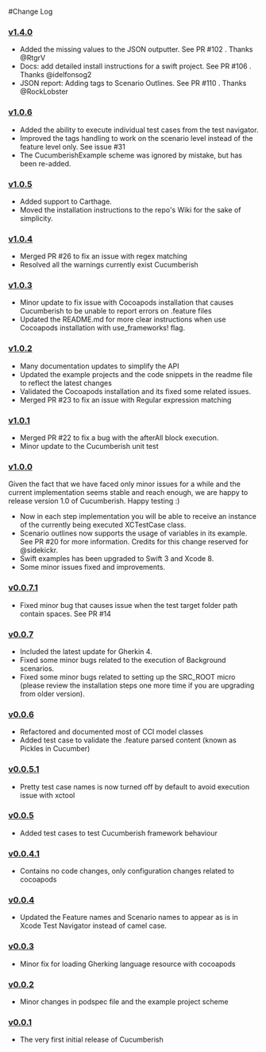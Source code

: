 #Change Log

### [v1.4.0](https://github.com/Ahmed-Ali/Cucumberish/releases/tag/v1.4.0)

   - Added the missing values to the JSON outputter. See PR #102 . Thanks @RtgrV
   - Docs: add detailed install instructions for a swift project. See PR #106 . Thanks @idelfonsog2
   - JSON report: Adding tags to Scenario Outlines. See PR #110 . Thanks @RockLobster


### [v1.0.6](https://github.com/Ahmed-Ali/Cucumberish/releases/tag/v1.0.6)

   - Added the ability to execute individual test cases from the test navigator.
   - Improved the tags handling to work on the scenario level instead of the feature level only. See issue #31 
   - The CucumberishExample scheme was ignored by mistake, but has been re-added.


### [v1.0.5](https://github.com/Ahmed-Ali/Cucumberish/releases/tag/v1.0.5)

   - Added support to Carthage.
   - Moved the installation instructions to the repo's Wiki for the sake of simplicity.

### [v1.0.4](https://github.com/Ahmed-Ali/Cucumberish/releases/tag/v1.0.4)

   - Merged PR #26 to fix an issue with regex matching
   - Resolved all the warnings currently exist Cucumberish
	
### [v1.0.3](https://github.com/Ahmed-Ali/Cucumberish/releases/tag/v1.0.3)

   - Minor update to fix issue with Cocoapods installation that causes Cucumberish to be unable to report errors on .feature files
   - Updated the README.md for more clear instructions when use Cocoapods installation with use_frameworks! flag.

### [v1.0.2](https://github.com/Ahmed-Ali/Cucumberish/releases/tag/v1.0.2)

   - Many documentation updates to simplify the API
   - Updated the example projects and the code snippets in the readme file to reflect the latest changes
   - Validated the Cocoapods installation and its fixed some related issues.
   - Merged PR #23 to fix an issue with Regular expression matching

### [v1.0.1](https://github.com/Ahmed-Ali/Cucumberish/releases/tag/v1.0.1)

   - Merged PR #22 to fix a bug with the afterAll block execution.
   - Minor update to the Cucumberish unit test

### [v1.0.0](https://github.com/Ahmed-Ali/Cucumberish/releases/tag/v1.0.0)
Given the fact that we have faced only minor issues for a while and the current implementation seems stable and reach enough,  we are happy to release version 1.0 of Cucumberish. Happy testing :)

   - Now in each step implementation you will be able to receive an instance of the currently being executed XCTestCase class.
   - Scenario outlines now supports the usage of variables in its example. See PR #20 for more information. Credits for this change reserved for @sidekickr.
   - Swift examples has been upgraded to Swift 3 and Xcode 8.
   - Some minor issues fixed and improvements.

### [v0.0.7.1](https://github.com/Ahmed-Ali/Cucumberish/releases/tag/v0.0.7.1)
   - Fixed minor bug that causes issue when the test target folder path contain spaces. See PR #14
      
### [v0.0.7](https://github.com/Ahmed-Ali/Cucumberish/releases/tag/v0.0.7)
   - Included the latest update for Gherkin 4.
   - Fixed some minor bugs related to the execution of Background scenarios.
   - Fixed some minor bugs related to setting up the SRC_ROOT micro (please review the installation steps one more time if you are upgrading from older version).


### [v0.0.6](https://github.com/Ahmed-Ali/Cucumberish/releases/tag/v0.0.6)
   - Refactored and documented most of CCI model classes
   - Added test case to validate the .feature parsed content (known as Pickles in Cucumber)
    
### [v0.0.5.1](https://github.com/Ahmed-Ali/Cucumberish/releases/tag/v0.0.5.1)
   - Pretty test case names is now turned off by default to avoid execution issue with xctool
   
### [v0.0.5](https://github.com/Ahmed-Ali/Cucumberish/releases/tag/v0.0.5)
   - Added test cases to test Cucumberish framework behaviour
   
### [v0.0.4.1](https://github.com/Ahmed-Ali/Cucumberish/releases/tag/v0.0.4.1)
   - Contains no code changes, only configuration changes related to cocoapods   

### [v0.0.4](https://github.com/Ahmed-Ali/Cucumberish/releases/tag/v0.0.4)
   - Updated the Feature names and Scenario names to appear as is in Xcode Test Navigator instead of camel case.

### [v0.0.3](https://github.com/Ahmed-Ali/Cucumberish/releases/tag/v0.0.3)
   - Minor fix for loading Gherking language resource with cocoapods
   
### [v0.0.2](https://github.com/Ahmed-Ali/Cucumberish/releases/tag/v0.0.2)
   - Minor changes in podspec file and the example project scheme

### [v0.0.1](https://github.com/Ahmed-Ali/Cucumberish/releases/tag/v0.0.1) 
   - The very first initial release of Cucumberish

